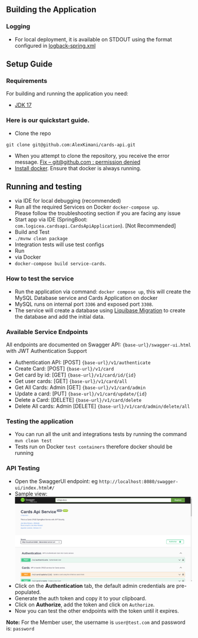 ## Building the Application
### Logging
- For local deployment, it is available on STDOUT using the format configured in [logback-spring.xml](../src/main/resources/logback-spring.xml)

## Setup Guide
### Requirements

For building and running the application you need:

- [JDK 17](https://www.oracle.com/java/technologies/javase/jdk17-archive-downloads.html)

### **Here is our quickstart guide.**
* Clone the repo
```shell  
git clone git@github.com:AlexKimani/cards-api.git  
```  
* When you attempt to clone the repository, you receive the error message. [Fix – git@github.com : permission denied](https://dev.classmethod.jp/articles/fix-gitgithub-com-permission-denied-publickey-fatal-could-not-read-from-remote-repository/)
* [Install docker](https://docs.docker.com/get-docker/). Ensure that docker is always running.

## Running and testing
* via IDE for local debugging (recommended)
* Run all the required Services on Docker `docker-compose up`.  
  Please follow the troubleshooting section if you are facing any issue
* Start app via IDE (SpringBoot: `com.logicea.cardsapi.CardsApiApplication`). [Not Recommended]
* Build and Test
* `./mvnw clean package`
* Integration tests will use test configs
* Run
* via Docker
* `docker-compose build service-cards`.

### How to test the service
* Run the application via command: `docker compose up`, this will create the MySQL Database service and Cards Application on docker
* MySQL runs on internal port `3306` and exposed port `3308`.
* The service will create a database using  [Liquibase Migration](https://docs.spring.io/spring-boot/docs/3.1.3/reference/htmlsingle/index.html#howto.data-initialization.migration-tool.liquibase) to create the database and add the initial data.

### Available Service Endpoints
All endpoints are documented on Swagger API: `{base-url}/swagger-ui.html` with JWT Authentication Support
* Authentication API: [POST] `{base-url}/v1/authenticate`
* Create Card: [POST] `{base-url}/v1/card`
* Get card by id: [GET] `{base-url}/v1/card/id/{id}`
* Get user cards: [GET] `{base-url}/v1/card/all`
* Get All Cards: Admin [GET] `{base-url}/v1/card/admin`
* Update a card: [PUT] `{base-url}/v1/card/update/{id}`
* Delete a Card: [DELETE] `{base-url}/v1/card/delete`
* Delete All cards: Admin [DELETE] `{base-url}/v1/card/admin/delete/all`

### Testing the application
* You can run all the unit and integrations tests by running the command `mvn clean test`
* Tests run on Docker `test containers` therefore docker should be running

### API Testing
* Open the SwaggerUI endpoint: eg `http://localhost:8080/swagger-ui/index.html#/`
* Sample view: ![img.png](img.png)
* Click on the **Authentication** tab, the default admin credentials are pre-populated.
* Generate the auth token and copy it to your clipboard.
* Click on **Authorize**, add the token and click on `Authorize`.
* Now you can test the other endpoints with the token until it expires.

**Note:** For the Member user, the username is `user@test.com` and password is: `password`
